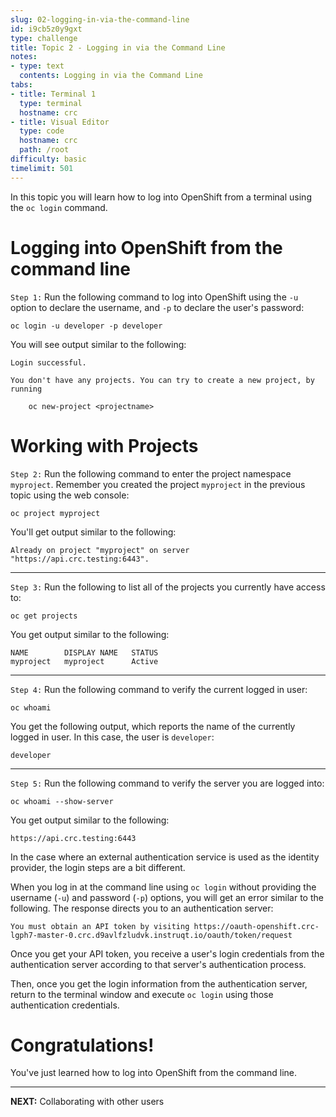 ```yaml
---
slug: 02-logging-in-via-the-command-line
id: i9cb5z0y9gxt
type: challenge
title: Topic 2 - Logging in via the Command Line
notes:
- type: text
  contents: Logging in via the Command Line
tabs:
- title: Terminal 1
  type: terminal
  hostname: crc
- title: Visual Editor
  type: code
  hostname: crc
  path: /root
difficulty: basic
timelimit: 501
---
```

In this topic you will learn how to log into OpenShift from a terminal using the `oc login` command.

# Logging into OpenShift from the command line

`Step 1:` Run the following command to log into OpenShift using the `-u` option to declare the username, and `-p` to declare the user's password:

```
oc login -u developer -p developer
```

You will see output similar to the following:

```
Login successful.

You don't have any projects. You can try to create a new project, by running

    oc new-project <projectname>
```

# Working with Projects

`Step 2:` Run the following command to enter the project namespace `myproject`. Remember you created the project `myproject` in the previous topic using the web console:

```
oc project myproject
```

You'll get output similar to the following:

```
Already on project "myproject" on server "https://api.crc.testing:6443".
```

----

`Step 3:` Run the following to list all of the projects you currently have access to:

```
oc get projects
```

You get output similar to the following:

```
NAME        DISPLAY NAME   STATUS
myproject   myproject      Active
```
----

`Step 4:` Run the following command to verify the current logged in user:

```
oc whoami
```

You get the following output, which reports the name of the currently logged in user. In this case, the user is `developer`:

```
developer
```

----

`Step 5:` Run the following command to verify the server you are logged into:

```
oc whoami --show-server
```
You get output similar to the following:

```
https://api.crc.testing:6443
```

In the case where an external authentication service is used as the identity provider, the login steps are a bit different.

When you log in at the command line using `oc login` without providing the username (`-u`) and password (`-p`) options, you will get an error similar to the following. The response directs you to an authentication server:

```
You must obtain an API token by visiting https://oauth-openshift.crc-lgph7-master-0.crc.d9avlfzludvk.instruqt.io/oauth/token/request
```

Once you get your API token, you receive a user's login credentials from the authentication server according to that server's authentication process.

Then, once you get the login information from the authentication server, return to the terminal window and execute `oc login` using those authentication credentials.

# Congratulations!

 You've just learned how to log into OpenShift from the command line.

----

**NEXT:** Collaborating with other users
